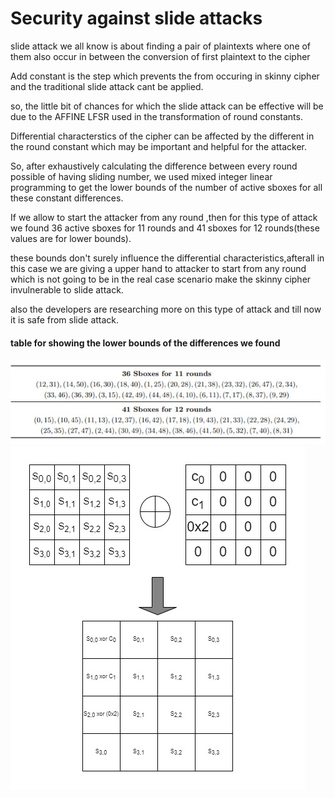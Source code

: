 # Security against slide attacks

slide attack we all know is about finding a pair of plaintexts where one of them also occur in between the conversion of first plaintext to the cipher <br />

Add constant is the step which prevents the from occuring in skinny cipher and the traditional slide attack cant be applied.

so, the little bit of chances for which the slide attack can be effective will be due to the AFFINE LFSR used in  the transformation of round constants.<br />

Differential characterstics of the cipher can be affected by the different in the round constant which may be important and helpful for the attacker.

So, after exhaustively calculating the difference between every round possible of having sliding number, we used mixed integer linear programming to get the lower bounds of the number of active sboxes for all these constant differences.<br />

If we allow to start the attacker from any round ,then for this type of attack we found 36 active sboxes for 11 rounds and 41 sboxes for 12 rounds(these values are for lower bounds).<br />

these bounds don't surely influence the differential characteristics,afterall in this case we are giving a upper hand to attacker to start from any round which is not going to be in the real case scenario make the skinny cipher invulnerable to slide attack. 

also the developers are researching more on this type of attack and till now it is safe from slide attack.

#### table for showing the lower bounds of the differences we found
 
![differences we found](../images/differencestable.jpg)
![XOR with round constant](../images/xorwithroundconstant.jpg)